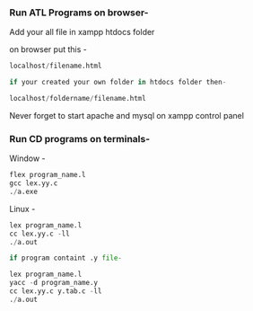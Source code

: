 ### Run ATL Programs on browser-

Add your all file in xampp htdocs folder

on browser put this -

```python
localhost/filename.html

if your created your own folder in htdocs folder then-

localhost/foldername/filename.html
```

Never forget to start apache and mysql on xampp control panel

### Run CD programs on terminals-

Window - 

```python
flex program_name.l
gcc lex.yy.c
./a.exe
```

Linux - 

```python
lex program_name.l
cc lex.yy.c -ll
./a.out

if program containt .y file- 

lex program_name.l
yacc -d program_name.y
cc lex.yy.c y.tab.c -ll
./a.out

```
